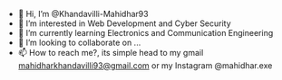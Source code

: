 - 👋 Hi, I’m @Khandavilli-Mahidhar93
- 👀 I’m interested in Web Development and Cyber Security
- 🌱 I’m currently learning Electronics and Communication Engineering
- 💞️ I’m looking to collaborate on ...
- 📫 How to reach me?, its simple head to my gmail mahidharkhandavilli93@gmail.com or my Instagram @mahidhar.exe

<!---
Khandavilli-Mahidhar93/Khandavilli-Mahidhar93 is a ✨ special ✨ repository because its `README.md` (this file) appears on your GitHub profile.
You can click the Preview link to take a look at your changes.
--->
